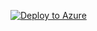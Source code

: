 [![Deploy to Azure](https://aka.ms/deploytoazurebutton)](https://portal.azure.com/#create/Microsoft.Template/uri/https%3A%2F%2Fraw.githubusercontent.com%2Fazureappserviceoss%2Fwordpress-azure%2Fmaster%2Fazuredeploy.json)
